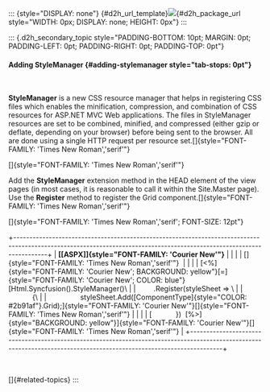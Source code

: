 ::: {style="DISPLAY: none"}
[](ms-xhelp:///?Id=d2h_url_template){#d2h_url_template}![](!package_url!){#d2h_package_url style="WIDTH: 0px; DISPLAY: none; HEIGHT: 0px"}
:::

::: {.d2h_secondary_topic style="PADDING-BOTTOM: 10pt; MARGIN: 0pt; PADDING-LEFT: 0pt; PADDING-RIGHT: 0pt; PADDING-TOP: 0pt"}
#### Adding StyleManager {#adding-stylemanager style="tab-stops: 0pt"}

 

**StyleManager** is a new CSS resource manager that helps in registering CSS files which enables the minification, compression, and combination of CSS resources for ASP.NET MVC Web applications. The files in StyleManager resources are set to be combined, minified, and compressed (either gzip or deflate, depending on your browser) before being sent to the browser. All are done using a single HTTP request per resource set.[]{style="FONT-FAMILY: 'Times New Roman','serif'"}

[]{style="FONT-FAMILY: 'Times New Roman','serif'"} 

Add the **StyleManager** extension method in the HEAD element of the view pages (in most cases, it is reasonable to call it within the Site.Master page). Use the **Register** method to register the Grid component.[]{style="FONT-FAMILY: 'Times New Roman','serif'"}

[]{style="FONT-FAMILY: 'Times New Roman','serif'; FONT-SIZE: 12pt"} 

+----------------------------------------------------------------------------------------------------------------------------------------------------------------------+
| **[\[ASPX\]]{style="FONT-FAMILY: 'Courier New'"}**                                                                                                                   |
|                                                                                                                                                                      |
| []{style="FONT-FAMILY: 'Times New Roman','serif'"}                                                                                                                   |
|                                                                                                                                                                      |
| [\<%]{style="FONT-FAMILY: 'Courier New'; BACKGROUND: yellow"}[=]{style="FONT-FAMILY: 'Courier New'; COLOR: blue"}[Html.Syncfusion().StyleManager()\                  |
|         .Register(styleSheet =\> \                                                                                                                                   |
|             {\                                                                                                                                                       |
|                 styleSheet.Add([ComponentType]{style="COLOR: #2b91af"}.Grid);]{style="FONT-FAMILY: 'Courier New'"}[]{style="FONT-FAMILY: 'Times New Roman','serif'"} |
|                                                                                                                                                                      |
| [            })  [%\>]{style="BACKGROUND: yellow"}]{style="FONT-FAMILY: 'Courier New'"}[]{style="FONT-FAMILY: 'Times New Roman','serif'"}                            |
+----------------------------------------------------------------------------------------------------------------------------------------------------------------------+

 

[]{#related-topics}
:::
